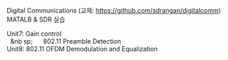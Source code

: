 Digital Communications (교재: https://github.com/sdrangan/digitalcomm) \
MATALB & SDR 실습

Unit7: Gain control \
&nbsp;&nbsp;&nb&nbsp;sp;&nbsp;&nbsp;&nbsp;&nbsp;&nbsp;&nbsp;802.11 Preamble Detection \
Unit8: 802.11 OFDM Demodulation and Equalization
